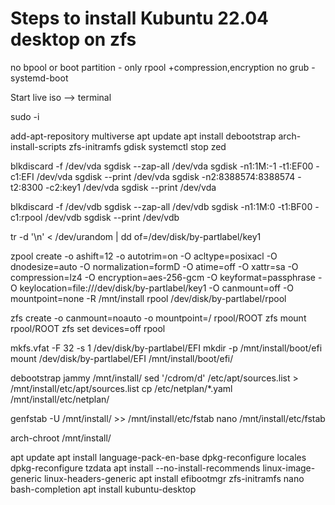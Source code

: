 # Steps to install Kubuntu 22.04 desktop on zfs

no bpool or boot partition - only rpool +compression,encryption
no grub - systemd-boot

Start live iso --> terminal

sudo -i

add-apt-repository multiverse
apt update
apt install debootstrap arch-install-scripts zfs-initramfs gdisk
systemctl stop zed

blkdiscard -f /dev/vda
sgdisk --zap-all /dev/vda
sgdisk -n1:1M:-1 -t1:EF00 -c1:EFI /dev/vda
sgdisk --print /dev/vda
sgdisk -n2:8388574:8388574 -t2:8300 -c2:key1 /dev/vda
sgdisk --print /dev/vda

blkdiscard -f /dev/vdb
sgdisk --zap-all /dev/vdb
sgdisk -n1:1M:0 -t1:BF00 -c1:rpool /dev/vdb
sgdisk --print /dev/vdb

tr -d '\n' < /dev/urandom | dd of=/dev/disk/by-partlabel/key1

zpool create -o ashift=12 -o autotrim=on -O acltype=posixacl -O dnodesize=auto -O normalization=formD -O atime=off -O xattr=sa -O compression=lz4 -O encryption=aes-256-gcm -O keyformat=passphrase -O keylocation=file:///dev/disk/by-partlabel/key1 -O canmount=off -O mountpoint=none -R /mnt/install rpool /dev/disk/by-partlabel/rpool

zfs create -o canmount=noauto -o mountpoint=/ rpool/ROOT
zfs mount rpool/ROOT
zfs set devices=off rpool

mkfs.vfat -F 32 -s 1 /dev/disk/by-partlabel/EFI
mkdir -p /mnt/install/boot/efi
mount /dev/disk/by-partlabel/EFI /mnt/install/boot/efi/

debootstrap jammy /mnt/install/
sed '/cdrom/d' /etc/apt/sources.list > /mnt/install/etc/apt/sources.list
cp /etc/netplan/*.yaml /mnt/install/etc/netplan/

genfstab -U /mnt/install/ >> /mnt/install/etc/fstab
nano /mnt/install/etc/fstab

arch-chroot /mnt/install/

apt update
apt install language-pack-en-base
dpkg-reconfigure locales
dpkg-reconfigure tzdata
apt install --no-install-recommends linux-image-generic linux-headers-generic
apt install efibootmgr zfs-initramfs nano bash-completion
apt install kubuntu-desktop
